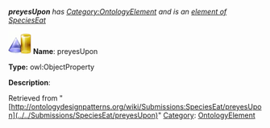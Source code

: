 ___preyesUpon__ has [Category:OntologyElement](../../Category/OntologyElement "Category:OntologyElement") and is an [element of](../../Property/ElementOf "Property:ElementOf") [SpeciesEat](../../Submissions/SpeciesEat "Submissions:SpeciesEat")_


  




[![ObjectProperty](../../images/thumb/c/c3/ObjectProperty.gif/45px-ObjectProperty.gif)](../../Image/ObjectProperty.gif "ObjectProperty")
__Name__: preyesUpon 


__Type:__ owl:ObjectProperty 


__Description__: 





Retrieved from "[http://ontologydesignpatterns.org/wiki/Submissions:SpeciesEat/preyesUpon](../../Submissions/SpeciesEat/preyesUpon)"
 [Category](http://ontologydesignpatterns.org/wiki/Special:Categories "Special:Categories"): [OntologyElement](../../Category/OntologyElement "Category:OntologyElement")